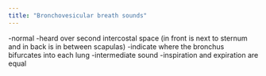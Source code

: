 ```yaml
---
title: "Bronchovesicular breath sounds"
---
```

-normal
-heard over second intercostal space (in front is next to sternum and in back is in between scapulas)
-indicate where the bronchus bifurcates into each lung
-intermediate sound
-inspiration and expiration are equal

